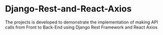 # Django-Rest-and-React-Axios
The projects is developed to demonstrate the implementation of making API calls from Front to Back-End using Django Rest Framework and React Axios
